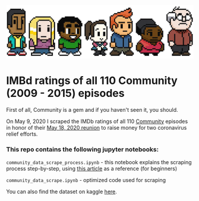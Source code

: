 ![](https://github.com/isabellabenabaye/community-project/blob/master/img/community_header.jpg?raw=true)
# IMBd ratings of all 110 Community (2009 - 2015) episodes

First of all, Community is a gem and if you haven't seen it, you should.

On May 9, 2020 I scraped the IMDb ratings of all 110 [Community](https://en.wikipedia.org/wiki/Community_(TV_series)) episodes in honor of their [May 18, 2020 reunion](https://www.cnet.com/news/the-community-reunion-with-donald-glover-is-happening/) to raise money for two coronavirus relief efforts.

### This repo contains the following jupyter notebooks:

`community_data_scrape_process.ipynb` - this notebook explains the scraping process step-by-step, using [this article](https://www.dataquest.io/blog/web-scraping-beautifulsoup/) as a reference (for beginners)

`community_data_scrape.ipynb` - optimized code used for scraping


You can also find the dataset on kaggle [here](https://www.kaggle.com/imbenab/community-episodes-imdb-ratings).

